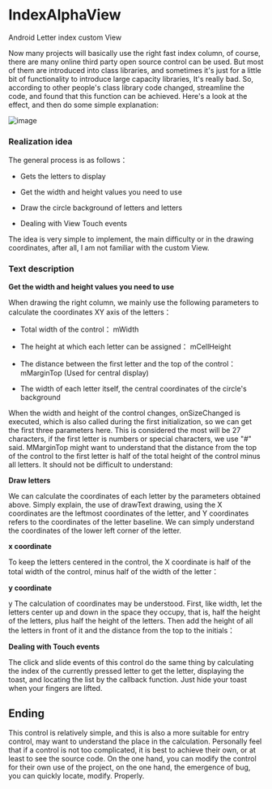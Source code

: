 # IndexAlphaView
Android Letter index custom View

Now many projects will basically use the right fast index column, of course, there are many online third party open source control can be used. But most of them are introduced into class libraries, and sometimes it's just for a little bit of functionality to introduce large capacity libraries,
It's really bad. So, according to other people's class library code changed, streamline the code, and found that this function can be achieved. Here's a look at the effect, and then do some simple explanation: 

![image](https://github.com/createBean/IndexAlphaView/blob/master/gif/record.gif)  
### Realization idea
The general process is as follows： 

- Gets the letters to display 

- Get the width and height values you need to use 

- Draw the circle background of letters and letters

- Dealing with View Touch events 

The idea is very simple to implement, the main difficulty or in the drawing coordinates, after all, I am not familiar with the custom View. 

### Text description  

**Get the width and height values you need to use**

When drawing the right column, we mainly use the following parameters to calculate the coordinates XY axis of the letters： 


- Total width of the control： mWidth 

- The height at which each letter can be assigned： mCellHeight 

- The distance between the first letter and the top of the control： mMarginTop (Used for central display) 

- The width of each letter itself, the central coordinates of the circle's background

When the width and height of the control changes, onSizeChanged is executed, which is also called during the first initialization, so we can get the first three parameters here.
This is considered the most will be 27 characters, if the first letter is numbers or special characters, we use "#" said.
MMarginTop might want to understand that the distance from the top of the control to the first letter is half of the total height of the control minus all letters. It should not be difficult to understand: 

**Draw letters** 


We can calculate the coordinates of each letter by the parameters obtained above.
Simply explain, the use of drawText drawing, using the X coordinates are the leftmost coordinates of the letter, and Y coordinates refers to the coordinates of the letter baseline. We can simply understand the coordinates of the lower left corner of the letter.


**x coordinate** 


To keep the letters centered in the control, the X coordinate is half of the total width of the control, minus half of the width of the letter：  

**y coordinate**

y The calculation of coordinates may be understood. First, like width, let the letters center up and down in the space they occupy, that is, half the height of the letters, plus half the height of the letters. Then add the height of all the letters in front of it and the distance from the top to the initials：
 
 
**Dealing with Touch events** 


The click and slide events of this control do the same thing by calculating the index of the currently pressed letter to get the letter, displaying the toast, and locating the list by the callback function. Just hide your toast when your fingers are lifted.

## Ending  


This control is relatively simple, and this is also a more suitable for entry control, may want to understand the place in the calculation.
Personally feel that if a control is not too complicated, it is best to achieve their own, or at least to see the source code. On the one hand, you can modify the control for their own use of the project, on the one hand, the emergence of bug, you can quickly locate, modify.
Properly.
